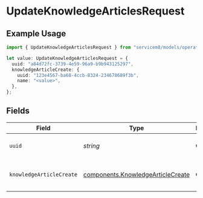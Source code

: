 # UpdateKnowledgeArticlesRequest

## Example Usage

```typescript
import { UpdateKnowledgeArticlesRequest } from "servicem8/models/operations";

let value: UpdateKnowledgeArticlesRequest = {
  uuid: "a84d72fc-3739-4e59-96a9-b9b943125297",
  knowledgeArticleCreate: {
    uuid: "123e4567-ba68-4ccb-8324-234678689f3b",
    name: "<value>",
  },
};
```

## Fields

| Field                                                                                  | Type                                                                                   | Required                                                                               | Description                                                                            |
| -------------------------------------------------------------------------------------- | -------------------------------------------------------------------------------------- | -------------------------------------------------------------------------------------- | -------------------------------------------------------------------------------------- |
| `uuid`                                                                                 | *string*                                                                               | :heavy_check_mark:                                                                     | UUID of the Knowledge Article                                                          |
| `knowledgeArticleCreate`                                                               | [components.KnowledgeArticleCreate](../../models/components/knowledgearticlecreate.md) | :heavy_check_mark:                                                                     | Knowledge Article fields to update                                                     |